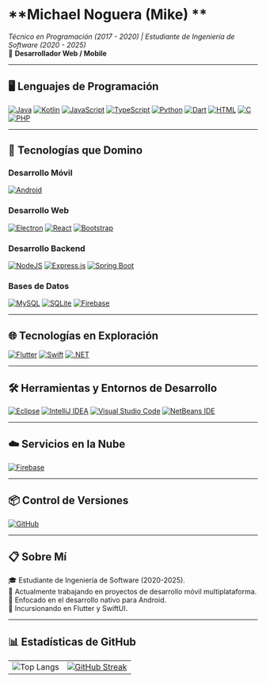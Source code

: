 # **Michael Noguera (Mike) **  
_Técnico en Programación (2017 - 2020) | Estudiante de Ingeniería de Software (2020 - 2025)_  
💼 **Desarrollador Web / Mobile**  

---

## 🖥️ **Lenguajes de Programación**  
[![Java](https://img.shields.io/badge/Java-%23ED8B00.svg?logo=openjdk&logoColor=white)](#) [![Kotlin](https://img.shields.io/badge/Kotlin-%237F52FF.svg?logo=kotlin&logoColor=white)](#) [![JavaScript](https://img.shields.io/badge/JavaScript-F7DF1E?logo=javascript&logoColor=000)](#) [![TypeScript](https://img.shields.io/badge/TypeScript-3178C6?logo=typescript&logoColor=fff)](#) [![Python](https://img.shields.io/badge/Python-3776AB?logo=python&logoColor=fff)](#) [![Dart](https://img.shields.io/badge/Dart-%230175C2.svg?logo=dart&logoColor=white)](#) [![HTML](https://img.shields.io/badge/HTML-%23E34F26.svg?logo=html5&logoColor=white)](#) [![C](https://img.shields.io/badge/C-00599C?logo=c&logoColor=white)](#) [![PHP](https://img.shields.io/badge/php-%23777BB4.svg?&logo=php&logoColor=white)](#)  

---

## 🚀 **Tecnologías que Domino**  

### **Desarrollo Móvil**  
[![Android](https://img.shields.io/badge/Android-3DDC84?logo=android&logoColor=white)](#)  

### **Desarrollo Web**  
[![Electron](https://img.shields.io/badge/Electron-2B2E3A?logo=electron&logoColor=fff)](#) [![React](https://img.shields.io/badge/React-%2320232a.svg?logo=react&logoColor=%2361DAFB)](#) [![Bootstrap](https://img.shields.io/badge/Bootstrap-7952B3?logo=bootstrap&logoColor=fff)](#)  

### **Desarrollo Backend**  
[![NodeJS](https://img.shields.io/badge/Node.js-6DA55F?logo=node.js&logoColor=white)](#) [![Express.js](https://img.shields.io/badge/Express.js-%23404d59.svg?logo=express&logoColor=%2361DAFB)](#) [![Spring Boot](https://img.shields.io/badge/Spring%20Boot-6DB33F?logo=springboot&logoColor=fff)](#)  

### **Bases de Datos**  
[![MySQL](https://img.shields.io/badge/MySQL-4479A1?logo=mysql&logoColor=fff)](#) [![SQLite](https://img.shields.io/badge/SQLite-%2307405e.svg?logo=sqlite&logoColor=white)](#) [![Firebase](https://img.shields.io/badge/Firebase-039BE5?logo=Firebase&logoColor=white)](#)  

---

## 🌐 **Tecnologías en Exploración**  
[![Flutter](https://img.shields.io/badge/Flutter-02569B?logo=flutter&logoColor=fff)](#) [![Swift](https://img.shields.io/badge/Swift-F54A2A?logo=swift&logoColor=white)](#) [![.NET](https://img.shields.io/badge/.NET-512BD4?logo=dotnet&logoColor=fff)](#)  

---

## 🛠️ **Herramientas y Entornos de Desarrollo**  
[![Eclipse](https://img.shields.io/badge/Eclipse-FE7A16.svg?logo=Eclipse&logoColor=white)](#) [![IntelliJ IDEA](https://img.shields.io/badge/IntelliJIDEA-000000.svg?logo=intellij-idea&logoColor=white)](#) [![Visual Studio Code](https://custom-icon-badges.demolab.com/badge/Visual%20Studio%20Code-0078d7.svg?logo=vsc&logoColor=white)](#) [![NetBeans IDE](https://img.shields.io/badge/NetBeans%20IDE-1B6AC6.svg?logo=apache-netbeans-ide&logoColor=white)](#)  

---

## ☁️ **Servicios en la Nube**  
[![Firebase](https://img.shields.io/badge/Firebase-039BE5?logo=Firebase&logoColor=white)](#)  

---

## 📦 **Control de Versiones**  
[![GitHub](https://img.shields.io/badge/GitHub-%23121011.svg?logo=github&logoColor=white)](#)  

---

## 📋 **Sobre Mí**  
🎓 Estudiante de Ingeniería de Software (2020-2025).  
💼 Actualmente trabajando en proyectos de desarrollo móvil multiplataforma.  
🌱 Enfocado en el desarrollo nativo para Android.  
🚀 Incursionando en Flutter y SwiftUI.  

---

## 📊 **Estadísticas de GitHub**  

<table align="center">
  <tr>
    <td> 
      <img src="https://github-readme-stats.vercel.app/api/top-langs/?username=AntonioNoguera&layout=compact&bg_color=00000000&theme=radical&card_width=500px&langs_count=8&locale=es&hide=CSS" alt="Top Langs">
    </td>
    <td>
      <a href="https://git.io/streak-stats">
        <img src="https://streak-stats.demolab.com?user=AntonioNoguera&theme=radical&hide_border=true" alt="GitHub Streak">
      </a>
    </td>
  </tr>
</table>
